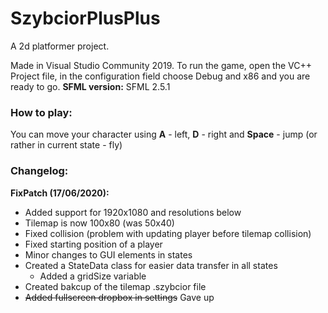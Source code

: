 # SzybciorPlusPlus

A 2d platformer project.

Made in Visual Studio Community 2019.
To run the game, open the VC++ Project file, in the configuration field choose Debug and x86 and you are ready to go.
**SFML version:** SFML 2.5.1

### How to play:
You can move your character using **A** - left, **D** - right and **Space** - jump (or rather in current state - fly)

### Changelog:

**FixPatch (17/06/2020):**
- Added support for 1920x1080 and resolutions below
- Tilemap is now 100x80 (was 50x40)
- Fixed collision (problem with updating player before tilemap collision)
- Fixed starting position of a player
- Minor changes to GUI elements in states
- Created a StateData class for easier data transfer in all states	
	- Added a gridSize variable
- Created bakcup of the tilemap .szybcior file
- ~~Added fullscreen dropbox in settings~~ Gave up
